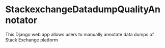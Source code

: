 # StackexchangeDatadumpQualityAnnotator
This Django web app allows users to manually annotate data dumps of Stack Exchange platform
